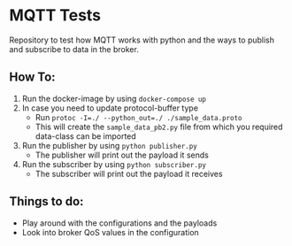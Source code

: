 # MQTT Tests

Repository to test how MQTT works with python and the ways to publish and subscribe to data in the broker.

## How To:

1. Run the docker-image by using `docker-compose up`
2. In case you need to update protocol-buffer type
    - Run `protoc -I=./ --python_out=./ ./sample_data.proto`
    - This will create the `sample_data_pb2.py` file from which you required data-class can be imported
2. Run the publisher by using `python publisher.py`
    - The publisher will print out the payload it sends
3. Run the subscriber by using `python subscriber.py`
    - The subscriber will print out the payload it receives

## Things to do:

- Play around with the configurations and the payloads
- Look into broker QoS values in the configuration
